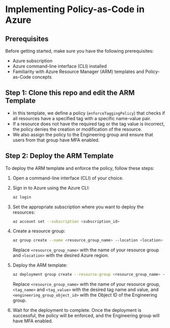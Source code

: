 # Implementing Policy-as-Code in Azure

## Prerequisites

Before getting started, make sure you have the following prerequisites:

- Azure subscription
- Azure command-line interface (CLI) installed
- Familiarity with Azure Resource Manager (ARM) templates and Policy-as-Code concepts

## Step 1: Clone this repo and edit the ARM Template

- In this template, we define a policy (`enforceTaggingPolicy`) that checks if all resources have a specified tag with a specific name-value pair. 
- If a resource does not have the required tag or the tag value is incorrect, the policy denies the creation or modification of the resource. 
- We also assign the policy to the Engineering group and ensure that users from that group have MFA enabled.

## Step 2: Deploy the ARM Template

To deploy the ARM template and enforce the policy, follow these steps:

1. Open a command-line interface (CLI) of your choice.

2. Sign in to Azure using the Azure CLI:

   ```bash
   az login
   ```

3. Set the appropriate subscription where you want to deploy the resources:

   ```bash
   az account set --subscription <subscription_id>
   ```

4. Create a resource group:

   ```bash
   az group create --name <resource_group_name> --location <location>
   ```

   Replace `<resource_group_name>` with the name of your resource group and `<location>` with the desired Azure region.

5. Deploy the ARM template:

   ```bash
   az deployment group create --resource-group <resource_group_name> --template-file BasePolicy.yaml --parameters tagName=<tag_name> tagValue=<tag_value> engineeringGroupObjectId=<engineering_group_object_id>
   ```

   Replace `<resource_group_name>` with the name of your resource group, `<tag_name>` and `<tag_value>` with the desired tag name and value, and `<engineering_group_object_id>` with the Object ID of the Engineering group.

6. Wait for the deployment to complete. Once the deployment is successful, the policy will be enforced, and the Engineering group will have MFA enabled.
